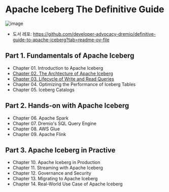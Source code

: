 
# Apache Iceberg The Definitive Guide

![image](https://github.com/user-attachments/assets/5c380408-49fb-4438-b815-ccd5c87c1814)

* 도서 레포: https://github.com/developer-advocacy-dremio/definitive-guide-to-apache-iceberg?tab=readme-ov-file

## Part 1. Fundamentals of Apache Iceberg
* Chapter 01. Introduction to Apache Iceberg
* [Chapter 02. The Archtecture of Apache Iceberg](ch02.md)
* [Chapter 03. Lifecycle of Write and Read Queries](ch03.md)
* Chapter 04. Optimizing the Performance of Iceberg Tables
* Chapter 05. Iceberg Catalogs

## Part 2. Hands-on with Apache Iceberg
* Chapter 06. Apache Spark
* Chapter 07. Dremio's SQL Query Engine
* Chapter 08. AWS Glue
* Chapter 09. Apache Flink


## Part 3. Apache Iceberg in Practive
* Chapter 10. Apache Iceberg in Production
* Chapter 11. Streaming with Apache Iceberg
* Chapter 12. Governance and Security
* Chapter 13. Migrating to Apache Iceberg
* Chapter 14. Real-World Use Case of Apache Iceberg

